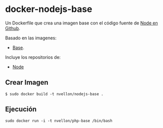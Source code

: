 # docker-nodejs-base

Un Dockerfile que crea una imagen base con el código fuente de [Node en Github](https://github.com/joyent/node).

Basado en las imagenes:
- [Base](https://github.com/nvellon/dockerfiles/tree/master/base).

Incluye los repositorios de:

- [Node](https://github.com/joyent/node)

## Crear Imagen

	$ sudo docker build -t nvellon/nodejs-base .

## Ejecución

	sudo docker run -i -t nvellon/php-base /bin/bash